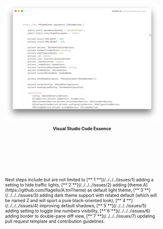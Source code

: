 [![Showcase](showcase/i/E4.png)](showcase/showcase.md)
<p align="center"><b>Visual Studio Code Essence</b></p>
<br><br><br><br><br><br><br><br>
Next steps include but are not limited to [**`1`**](/../../../issues/1) adding a setting to hide traffic lights, [**`2`**](/../../../issues/2) adding [theme A](https://github.com/flagello/A.tmTheme) as default light theme, [**`3`**](/../../../issues/3) adding dark theme support with related default (which will be named Z and will sport a pure black-oriented look), [**`4`**](/../../../issues/4) improving default shadows, [**`5`**](/../../../issues/5) adding setting to toggle line numbers visibility, [**`6`**](/../../../issues/6) adding border to double-pane diff view, [**`7`**](/../../../issues/7) updating pull request template and contribution guidelines.

